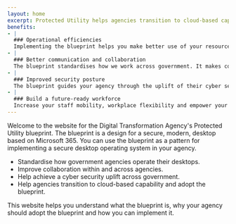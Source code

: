 ```yaml
---
layout: home
excerpt: Protected Utility helps agencies transition to cloud-based capability and adopt the blueprint.
benefits:
- |
  ### Operational efficiencies
  Implementing the blueprint helps you make better use of your resources, allowing you to focus on core business activities.
- |
  ### Better communication and collaboration
  The blueprint standardises how we work across government. It makes communication and collaboration safer and easier within and across agencies.
- |
  ### Improved security posture
  The blueprint guides your agency through the uplift of their cyber security posture, and assists with the Australian Signals Directorate Essential Eight maturity.
- | 
  ### Build a future-ready workforce
  Increase your staff mobility, workplace flexibility and empower your people with modern ways of working.
---
```


Welcome to the website for the Digital Transformation Agency's Protected Utility blueprint. The blueprint is a design for a secure, modern, desktop based on Microsoft 365. You can use the blueprint as a pattern for implementing a secure desktop operating system in your agency.

*	Standardise how government agencies operate their desktops.
*	Improve collaboration within and across agencies.
*	Help achieve a cyber security uplift across government.
*	Help agencies transition to cloud-based capability and adopt the blueprint.

This website helps you understand what the blueprint is, why your agency should adopt the blueprint and how you can implement it.

